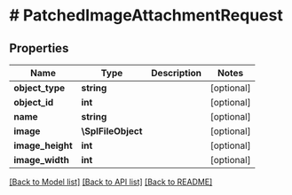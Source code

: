 # # PatchedImageAttachmentRequest

## Properties

Name | Type | Description | Notes
------------ | ------------- | ------------- | -------------
**object_type** | **string** |  | [optional]
**object_id** | **int** |  | [optional]
**name** | **string** |  | [optional]
**image** | **\SplFileObject** |  | [optional]
**image_height** | **int** |  | [optional]
**image_width** | **int** |  | [optional]

[[Back to Model list]](../../README.md#models) [[Back to API list]](../../README.md#endpoints) [[Back to README]](../../README.md)
